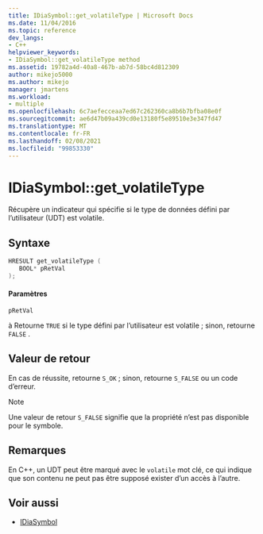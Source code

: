 ```yaml
---
title: IDiaSymbol::get_volatileType | Microsoft Docs
ms.date: 11/04/2016
ms.topic: reference
dev_langs:
- C++
helpviewer_keywords:
- IDiaSymbol::get_volatileType method
ms.assetid: 19782a4d-40a8-467b-ab7d-58bc4d812309
author: mikejo5000
ms.author: mikejo
manager: jmartens
ms.workload:
- multiple
ms.openlocfilehash: 6c7aefecceaa7ed67c262360ca8b6b7bfba08e0f
ms.sourcegitcommit: ae6d47b09a439cd0e13180f5e89510e3e347fd47
ms.translationtype: MT
ms.contentlocale: fr-FR
ms.lasthandoff: 02/08/2021
ms.locfileid: "99853330"
---
```

# <a name="idiasymbolget_volatiletype"></a>IDiaSymbol::get_volatileType
Récupère un indicateur qui spécifie si le type de données défini par l’utilisateur (UDT) est volatile.

## <a name="syntax"></a>Syntaxe

```C++
HRESULT get_volatileType ( 
   BOOL* pRetVal
);
```

#### <a name="parameters"></a>Paramètres
 `pRetVal`

à Retourne `TRUE` si le type défini par l’utilisateur est volatile ; sinon, retourne `FALSE` .

## <a name="return-value"></a>Valeur de retour
 En cas de réussite, retourne `S_OK` ; sinon, retourne `S_FALSE` ou un code d’erreur.

> [!NOTE]
> Une valeur de retour `S_FALSE` signifie que la propriété n’est pas disponible pour le symbole.

## <a name="remarks"></a>Remarques
 En C++, un UDT peut être marqué avec le `volatile` mot clé, ce qui indique que son contenu ne peut pas être supposé exister d’un accès à l’autre.

## <a name="see-also"></a>Voir aussi
- [IDiaSymbol](../../debugger/debug-interface-access/idiasymbol.md)